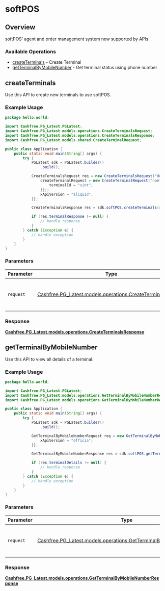 # softPOS

## Overview

softPOS' agent and order management system now supported by APIs

### Available Operations

* [createTerminals](#createterminals) - Create Terminal
* [getTerminalByMobileNumber](#getterminalbymobilenumber) - Get terminal status using phone number

## createTerminals

Use this API to create new terminals to use softPOS.

### Example Usage

```java
package hello.world;

import Cashfree.PG_Latest.PGLatest;
import Cashfree.PG_Latest.models.operations.CreateTerminalsRequest;
import Cashfree.PG_Latest.models.operations.CreateTerminalsResponse;
import Cashfree.PG_Latest.models.shared.CreateTerminalRequest;

public class Application {
    public static void main(String[] args) {
        try {
            PGLatest sdk = PGLatest.builder()
                .build();

            CreateTerminalsRequest req = new CreateTerminalsRequest("delectus", "eum") {{
                createTerminalRequest = new CreateTerminalRequest("non", "eligendi") {{
                    terminalId = "sint";
                }};;
                xApiVersion = "aliquid";
            }};            

            CreateTerminalsResponse res = sdk.softPOS.createTerminals(req);

            if (res.terminalResponse != null) {
                // handle response
            }
        } catch (Exception e) {
            // handle exception
        }
    }
}
```

### Parameters

| Parameter                                                                                                        | Type                                                                                                             | Required                                                                                                         | Description                                                                                                      |
| ---------------------------------------------------------------------------------------------------------------- | ---------------------------------------------------------------------------------------------------------------- | ---------------------------------------------------------------------------------------------------------------- | ---------------------------------------------------------------------------------------------------------------- |
| `request`                                                                                                        | [Cashfree.PG_Latest.models.operations.CreateTerminalsRequest](../../models/operations/CreateTerminalsRequest.md) | :heavy_check_mark:                                                                                               | The request object to use for the request.                                                                       |


### Response

**[Cashfree.PG_Latest.models.operations.CreateTerminalsResponse](../../models/operations/CreateTerminalsResponse.md)**


## getTerminalByMobileNumber

Use this API to view all details of a terminal.

### Example Usage

```java
package hello.world;

import Cashfree.PG_Latest.PGLatest;
import Cashfree.PG_Latest.models.operations.GetTerminalByMobileNumberRequest;
import Cashfree.PG_Latest.models.operations.GetTerminalByMobileNumberResponse;

public class Application {
    public static void main(String[] args) {
        try {
            PGLatest sdk = PGLatest.builder()
                .build();

            GetTerminalByMobileNumberRequest req = new GetTerminalByMobileNumberRequest("provident", "necessitatibus", "sint") {{
                xApiVersion = "officia";
            }};            

            GetTerminalByMobileNumberResponse res = sdk.softPOS.getTerminalByMobileNumber(req);

            if (res.terminalDetails != null) {
                // handle response
            }
        } catch (Exception e) {
            // handle exception
        }
    }
}
```

### Parameters

| Parameter                                                                                                                            | Type                                                                                                                                 | Required                                                                                                                             | Description                                                                                                                          |
| ------------------------------------------------------------------------------------------------------------------------------------ | ------------------------------------------------------------------------------------------------------------------------------------ | ------------------------------------------------------------------------------------------------------------------------------------ | ------------------------------------------------------------------------------------------------------------------------------------ |
| `request`                                                                                                                            | [Cashfree.PG_Latest.models.operations.GetTerminalByMobileNumberRequest](../../models/operations/GetTerminalByMobileNumberRequest.md) | :heavy_check_mark:                                                                                                                   | The request object to use for the request.                                                                                           |


### Response

**[Cashfree.PG_Latest.models.operations.GetTerminalByMobileNumberResponse](../../models/operations/GetTerminalByMobileNumberResponse.md)**

